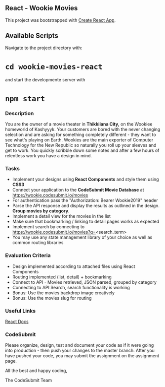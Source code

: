 ## React - Wookie Movies

This project was bootstrapped with [Create React App](https://github.com/facebook/create-react-app).

## Available Scripts

Navigate to the project directory with:

# `cd wookie-movies-react`

and start the developmente server with

# `npm start`

### Description

You are the owner of a movie theater in **Thikkiiana City,** on the Wookiee homeworld of Kashyyyk. Your customers are bored with the never changing selection and are asking for something completely different - they want to see what's playing on Earth. Wookies are the main exporter of Computer Technology for the New Republic so naturally you roll up your sleeves and get to work. You quickly scribble down some notes and after a few hours of relentless work you have a design in mind.

### Tasks

-   Implement your designs using **React Components** and style them using **CSS3**
-   Connect your application to the **CodeSubmit Movie Database** at https://wookie.codesubmit.io/movies
-   For authentication pass the "Authorization: Bearer Wookie2019" header
-   Parse the API response and display the results as outlined in the design. **Group movies by category**.
-   Implement a detail view for the movies in the list
-   Make sure that bookmarking / linking to detail pages works as expected
-   Implement search by connecting to https://wookie.codesubmit.io/movies?q=<search_term>
-   You may use any state management library of your choice as well as common routing libraries

### Evaluation Criteria

-   Design implemented according to attached files using React Components
-   Routing implemented (list, detail) + bookmarking
-   Connect to API - Movies retrieved, JSON parsed, grouped by category
-   Connecting to API Search, search functionality is working
-   Bonus: Use the movies backdrop image creatively
-   Bonus: Use the movies slug for routing

### Useful Links

[React Docs](https://reactjs.org/docs/context.html)

### CodeSubmit

Please organize, design, test and document your code as if it were
going into production - then push your changes to the master branch. After you have pushed your code, you may submit the assignment on the assignment page.

All the best and happy coding,

The CodeSubmit Team
